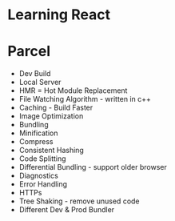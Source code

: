 # Learning React

# Parcel
- Dev Build
- Local Server
- HMR = Hot Module Replacement
- File Watching Algorithm - written in c++
- Caching - Build Faster
- Image Optimization
- Bundling 
- Minification
- Compress
- Consistent Hashing
- Code Splitting
- Differential Bundling - support older browser
- Diagnostics
- Error Handling
- HTTPs
- Tree Shaking - remove unused code
- Different Dev & Prod Bundler